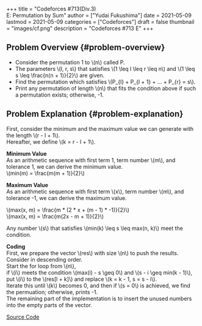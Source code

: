 +++
title = "Codeforces #713(Div.3) <br> E: Permutation by Sum"
author = ["Yudai Fukushima"]
date = 2021-05-09
lastmod = 2021-05-09
categories = ["Codeforces"]
draft = false
thumbnail = "images/cf.png"
description = "Codeforces #713 E"
+++

## Problem Overview {#problem-overview}

-   Consider the permutation 1 to \\(n\\) called P.
-   The parameters \\(l, r, s\\) that satisfies \\(1 \leq l \leq r \leq n\\) and \\(1 \leq s \leq \frac{n(n + 1)}{2}\\) are given.
-   Find the permutation which satisfies \\(P\_{l} + P\_{l + 1} + ... + P\_{r} = s\\).
-   Print any permutation of length \\(n\\) that fits the condition above if such a permutation exists; otherwise, -1.


## Problem Explanation {#problem-explanation}

First, consider the minimum and the maximum value we can generate with the length \\(r - l + 1\\).  
Hereafter, we define \\(k = r - l + 1\\).  

**Minimum Value**  
As an arithmetic sequence with first term 1, term number \\(m\\), and tolerance 1, we can derive the minimum value.  
\\(min(m) = \frac{m(m + 1)}{2}\\)  

**Maximum Value**  
As an arithmetic sequence with first term \\(x\\), term number \\(m\\), and tolerance -1, we can derive the maximum value.  

\\(max(x, m) = \frac{m \* (2 \* x + (m - 1) \* -1)}{2}\\)    
\\(max(x, m) = \frac{m(2x - m + 1)}{2}\\)  

Any number \\(s\\) that satisfies \\(min(k) \leq s \leq max(n, k)\\) meet the condition.  

**Coding**  
First, we prepare the vector \\(res\\) with size \\(n\\) to push the results.  
Consider in descending order.  
Start the for loop from \\(n\\),  
if \\(i\\) meets the condition \\(max(i) - s \geq 0\\) and \\(s - i \geq min(k - 1)\\), put \\(i\\) to the \\(res[l + k]\\) and replace \\(k = k - 1, s = s - i\\).  
Iterate this until \\(k\\) becomes 0, and then if \\(s = 0\\) is achieved, we find the permuation; otherwise, prints -1.  
The remaining part of the implementation is to insert the unused numbers into the empty parts of the vector.  

[Source Code](https://codeforces.com/contest/1512/submission/115426822)
